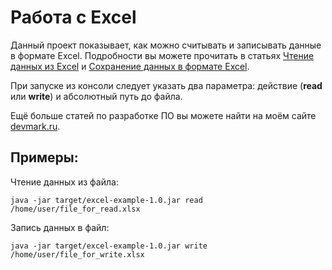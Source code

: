 # Работа с Excel

Данный проект показывает, как можно считывать и записывать данные в формате Excel. Подробности вы можете прочитать в статьях [Чтение данных из Excel](https://devmark.ru/article/excel-reading) и [Сохранение данных в формате Excel](https://devmark.ru/article/excel-writing).

При запуске из консоли следует указать два параметра: действие (**read** или **write**) и абсолютный путь до файла.

Ещё больше статей по разработке ПО вы можете найти на моём сайте [devmark.ru](https://devmark.ru/).

## Примеры:
Чтение данных из файла:

```java -jar target/excel-example-1.0.jar read /home/user/file_for_read.xlsx```

Запись данных в файл:

```java -jar target/excel-example-1.0.jar write /home/user/file_for_write.xlsx```